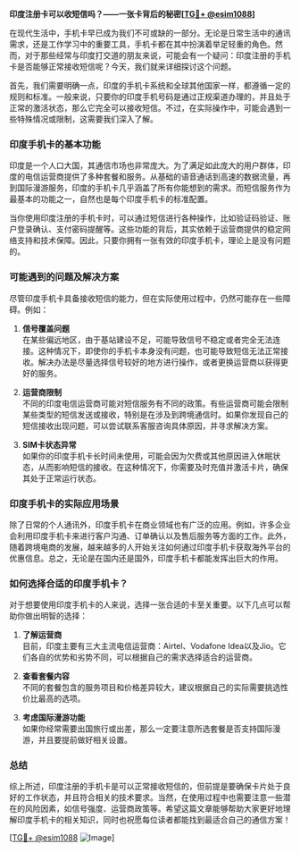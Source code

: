 **印度注册卡可以收短信吗？——一张卡背后的秘密[[TG💪+ @esim1088](https://t.me/s/esim1088)]**

在现代生活中，手机卡早已成为我们不可或缺的一部分。无论是日常生活中的通讯需求，还是工作学习中的重要工具，手机卡都在其中扮演着举足轻重的角色。然而，对于那些经常与印度打交道的朋友来说，可能会有一个疑问：印度注册的手机卡是否能够正常接收短信呢？今天，我们就来详细探讨这个问题。

首先，我们需要明确一点，印度的手机卡系统和全球其他国家一样，都遵循一定的规则和标准。一般来说，只要你的印度手机号码是通过正规渠道办理的，并且处于正常的激活状态，那么它完全可以接收短信。不过，在实际操作中，可能会遇到一些特殊情况或限制，这需要我们深入了解。

### 印度手机卡的基本功能

印度是一个人口大国，其通信市场也非常庞大。为了满足如此庞大的用户群体，印度的电信运营商提供了多种套餐和服务。从基础的语音通话到高速的数据流量，再到国际漫游服务，印度的手机卡几乎涵盖了所有你能想到的需求。而短信服务作为最基本的功能之一，自然也是每个印度手机卡的标准配置。

当你使用印度注册的手机卡时，可以通过短信进行各种操作，比如验证码验证、账户登录确认、支付密码提醒等。这些功能的背后，其实依赖于运营商提供的稳定网络支持和技术保障。因此，只要你拥有一张有效的印度手机卡，理论上是没有问题的。

### 可能遇到的问题及解决方案

尽管印度手机卡具备接收短信的能力，但在实际使用过程中，仍然可能存在一些障碍。例如：

1. **信号覆盖问题**  
   在某些偏远地区，由于基站建设不足，可能导致信号不稳定或者完全无法连接。这种情况下，即使你的手机卡本身没有问题，也可能导致短信无法正常接收。解决办法是尽量选择信号较好的地方进行操作，或者更换运营商以获得更好的服务。

2. **运营商限制**  
   不同的印度电信运营商可能对短信服务有不同的政策。有些运营商可能会限制某些类型的短信发送或接收，特别是在涉及到跨境通信时。如果你发现自己的短信接收出现问题，可以尝试联系客服咨询具体原因，并寻求解决方案。

3. **SIM卡状态异常**  
   如果你的印度手机卡长时间未使用，可能会因为欠费或其他原因进入休眠状态，从而影响短信的接收。在这种情况下，你需要及时充值并激活卡片，确保其处于正常运行状态。

### 印度手机卡的实际应用场景

除了日常的个人通讯外，印度手机卡在商业领域也有广泛的应用。例如，许多企业会利用印度手机卡来进行客户沟通、订单确认以及售后服务等方面的工作。此外，随着跨境电商的发展，越来越多的人开始关注如何通过印度手机卡获取海外平台的优惠信息。总之，无论是在国内还是国外，印度手机卡都能发挥出巨大的作用。

### 如何选择合适的印度手机卡？

对于想要使用印度手机卡的人来说，选择一张合适的卡至关重要。以下几点可以帮助你做出明智的选择：

1. **了解运营商**  
   目前，印度主要有三大主流电信运营商：Airtel、Vodafone Idea以及Jio。它们各自的优势和劣势不同，可以根据自己的需求选择适合的运营商。

2. **查看套餐内容**  
   不同的套餐包含的服务项目和价格差异较大，建议根据自己的实际需要挑选性价比最高的选项。

3. **考虑国际漫游功能**  
   如果你经常需要出国旅行或出差，那么一定要注意所选套餐是否支持国际漫游，并且要提前做好相关设置。

### 总结

综上所述，印度注册的手机卡是可以正常接收短信的，但前提是要确保卡片处于良好的工作状态，并且符合相关的技术要求。当然，在使用过程中也需要注意一些潜在的风险因素，如信号强度、运营商政策等。希望这篇文章能够帮助大家更好地理解印度手机卡的相关知识，同时也祝愿每位读者都能找到最适合自己的通信方案！

[[TG💪+ @esim1088](https://t.me/s/esim1088) ![Image](https://i.postimg.cc/4NQfJmqS/Snipaste-2025-05-13-00-14-12.png)]